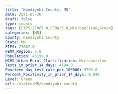 ```yaml
---
title: "Kandiyohi County, MN"
date: 2021-05-30
draft: false
type: county
tags: [FIPS:27067.0,FEMA:5.0,Micropolitan,Green]
categories: [MN]
County: Kandiyohi County
State: MN
FIPS: 27067.0
FEMA_Region: 5.0
Population: 43199.0
NCHS_Urban_Rural_Classification: Micropolitan
Tests_in_prior_14_days: 4194.0
Fourteen_day_test_rate_per_100000: 9709.0
Percent_Positivity_in_prior_14_days: 0.046
Level: Green
url: /states/MN/kandiyohi-county
---
```



